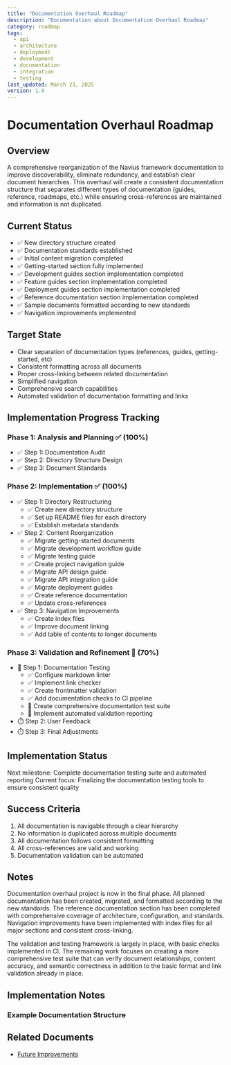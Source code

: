 ```yaml
---
title: "Documentation Overhaul Roadmap"
description: "Documentation about Documentation Overhaul Roadmap"
category: roadmap
tags:
  - api
  - architecture
  - deployment
  - development
  - documentation
  - integration
  - testing
last_updated: March 23, 2025
version: 1.0
---
```

# Documentation Overhaul Roadmap

## Overview
A comprehensive reorganization of the Navius framework documentation to improve discoverability, eliminate redundancy, and establish clear document hierarchies. This overhaul will create a consistent documentation structure that separates different types of documentation (guides, reference, roadmaps, etc.) while ensuring cross-references are maintained and information is not duplicated.

## Current Status
- ✅ New directory structure created
- ✅ Documentation standards established
- ✅ Initial content migration completed
- ✅ Getting-started section fully implemented
- ✅ Development guides section implementation completed
- ✅ Feature guides section implementation completed
- ✅ Deployment guides section implementation completed
- ✅ Reference documentation section implementation completed
- ✅ Sample documents formatted according to new standards
- ✅ Navigation improvements implemented

## Target State
- Clear separation of documentation types (references, guides, getting-started, etc)
- Consistent formatting across all documents
- Proper cross-linking between related documentation
- Simplified navigation
- Comprehensive search capabilities
- Automated validation of documentation formatting and links

## Implementation Progress Tracking

### Phase 1: Analysis and Planning ✅ (100%)
- ✅ Step 1: Documentation Audit
- ✅ Step 2: Directory Structure Design
- ✅ Step 3: Document Standards

### Phase 2: Implementation ✅ (100%)
- ✅ Step 1: Directory Restructuring
  - ✅ Create new directory structure
  - ✅ Set up README files for each directory
  - ✅ Establish metadata standards
- ✅ Step 2: Content Reorganization
  - ✅ Migrate getting-started documents
  - ✅ Migrate development workflow guide
  - ✅ Migrate testing guide
  - ✅ Create project navigation guide
  - ✅ Migrate API design guide
  - ✅ Migrate API integration guide
  - ✅ Migrate deployment guides
  - ✅ Create reference documentation
  - ✅ Update cross-references
- ✅ Step 3: Navigation Improvements
  - ✅ Create index files
  - ✅ Improve document linking
  - ✅ Add table of contents to longer documents

### Phase 3: Validation and Refinement 🔄 (70%)
- 🔄 Step 1: Documentation Testing
  - ✅ Configure markdown linter
  - ✅ Implement link checker
  - ✅ Create frontmatter validation
  - ✅ Add documentation checks to CI pipeline
  - 🔄 Create comprehensive documentation test suite
  - 🔄 Implement automated validation reporting
- ⏱️ Step 2: User Feedback
- ⏱️ Step 3: Final Adjustments

## Implementation Status
Next milestone: Complete documentation testing suite and automated reporting
Current focus: Finalizing the documentation testing tools to ensure consistent quality

## Success Criteria
1. All documentation is navigable through a clear hierarchy
2. No information is duplicated across multiple documents
3. All documentation follows consistent formatting
4. All cross-references are valid and working
5. Documentation validation can be automated

## Notes
Documentation overhaul project is now in the final phase. All planned documentation has been created, migrated, and formatted according to the new standards. The reference documentation section has been completed with comprehensive coverage of architecture, configuration, and standards. Navigation improvements have been implemented with index files for all major sections and consistent cross-linking. 

The validation and testing framework is largely in place, with basic checks implemented in CI. The remaining work focuses on creating a more comprehensive test suite that can verify document relationships, content accuracy, and semantic correctness in addition to the basic format and link validation already in place.

## Implementation Notes

### Example Documentation Structure

## Related Documents
- [Future Improvements](./completed/11_project_structure_future_improvements.md)